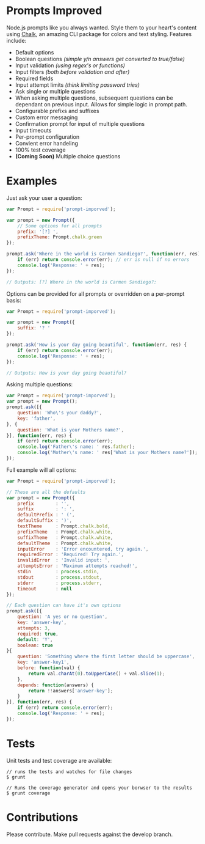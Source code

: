 # Prompts Improved

Node.js prompts like you always wanted.  Style them to your heart's content using [Chalk](https://github.com/sindresorhus/chalk), an amazing CLI package for colors and text styling.  Features include:

- Default options
- Boolean questions *(simple y/n answers get converted to true/false)*
- Input validation *(using regex's or functions)*
- Input filters *(both before validation and after)*
- Required fields
- Input attempt limits *(think limiting password tries)*
- Ask single or multiple questions
- When asking multiple questions, subsequent questions can be dependant on previous input.  Allows for simple logic in prompt path.
- Configurable prefixs and suffixes
- Custom error messaging
- Confirmation prompt for input of multiple questions
- Input timeouts
- Per-prompt configuration
- Convient error handeling
- 100% test coverage
- **(Coming Soon)** Multiple choice questions

# Examples

Just ask your user a question:

```javascript
var Prompt = require('prompt-imporved');

var prompt = new Prompt({
	// Some options for all prompts
	prefix: '[?] ',
	prefixTheme: Prompt.chalk.green
});

prompt.ask('Where in the world is Carmen Sandiego?', function(err, res) {
	if (err) return console.error(err); // err is null if no errors
	console.log('Response: ' + res);
});

// Outputs: [?] Where in the world is Carmen Sandiego?: 
```

Options can be provided for all prompts or overridden on a per-prompt basis:

```javascript
var Prompt = require('prompt-imporved');

var prompt = new Prompt({
	suffix: '? '
});

prompt.ask('How is your day going beautiful', function(err, res) {
	if (err) return console.error(err);
	console.log('Response: ' + res);
});

// Outputs: How is your day going beautiful?  
```

Asking multiple questions:

```javascript
var Prompt = require('prompt-imporved');
var prompt = new Prompt();
prompt.ask([{
	question: 'Who\'s your daddy?',
	key: 'father',
}, {
	question: 'What is your Mothers name?',
}], function(err, res) {
	if (err) return console.error(err);
	console.log('Father\'s name: ' res.father);
	console.log('Mother\'s name: ' res['What is your Mothers name?']);
});
```

Full example will all options:

```javascript
var Prompt = require('prompt-imporved');

// These are all the defaults
var prompt = new Prompt({
	prefix        : '',
	suffix        : ': ',
	defaultPrefix : ' (',
	defaultSuffix : ')',
	textTheme     : Prompt.chalk.bold,
	prefixTheme   : Prompt.chalk.white,
	suffixTheme   : Prompt.chalk.white,
	defaultTheme  : Prompt.chalk.white,
	inputError    : 'Error encountered, try again.',
	requiredError : 'Required! Try again.',
	invalidError  : 'Invalid input: ',
	attemptsError : 'Maximum attempts reached!',
	stdin         : process.stdin,
	stdout        : process.stdout,
	stderr        : process.stderr,
	timeout       : null
});

// Each question can have it's own options
prompt.ask([{
	question: 'A yes or no question',
	key: 'answer-key',
	attempts: 3,
	required: true,
	default: 'Y',
	boolean: true
}{
	question: 'Something where the first letter should be uppercase',
	key: 'answer-key1',
	before: function(val) {
		return val.charAt(0).toUpperCase() + val.slice(1);
	},
	depends: function(answers) {
		return !!answers['answer-key'];
	}
}], function(err, res) {
	if (err) return console.error(err);
	console.log('Response: ' + res);
});
```

# Tests

Unit tests and test coverage are available:

```
// runs the tests and watches for file changes
$ grunt 

// Runs the coverage generator and opens your borwser to the results
$ grunt coverage
```

# Contributions

Please contribute.  Make pull requests against the develop branch.
